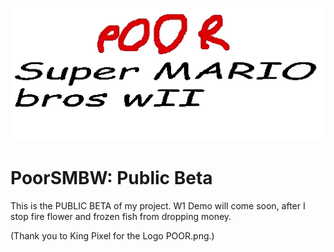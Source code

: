 ![Poor Wii Logo](https://github.com/TheRemote39/PoorSMBW/blob/main/POOR.png)
# PoorSMBW: Public Beta
This is the PUBLIC BETA of my project. W1 Demo will come soon, after I stop fire flower and frozen fish from dropping money.

(Thank you to King Pixel for the Logo POOR.png.)
